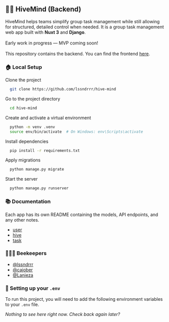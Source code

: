 ## 🐝🧠 HiveMind (Backend)

HiveMind helps teams simplify group task management while still allowing for structured, detailed control when needed.
It is a group task management web app built with **Nuxt 3** and **Django**.\
\
Early work in progress — MVP coming soon!\
\
This repository contains the backend.
You can find the frontend [here](https://github.com/lssndrrr/hive-mind).

### 🏠 Local Setup

Clone the project

```bash
  git clone https://github.com/lssndrrr/hive-mind
```

Go to the project directory

```bash
  cd hive-mind
```

Create and activate a virtual environment

```bash
  python -m venv .venv
  source env/bin/activate  # On Windows: env\Scripts\activate
```

Install dependencies

```bash
  pip install -r requirements.txt
```

Apply migrations

```bash
  python manage.py migrate
```

Start the server

```bash
  python manage.py runserver
```

### 📚 Documentation

Each app has its own README containing the models, API endpoints, and any other notes.

- [user](./user/README.md)
- [hive](./hive/README.md)
- [task](./task/README.md)

### 🧑‍🌾🐝 Beekeepers

- [@lssndrrr](https://www.github.com/lssndrrr)
- [@cajober](https://www.github.com/cajober)
- [@Lanieza](https://www.github.com/Lanieza)

### 🌱 Setting up your `.env`

To run this project, you will need to add the following environment variables to your `.env` file.

_Nothing to see here right now. Check back again later?_
